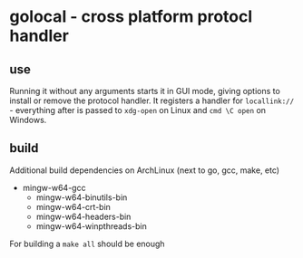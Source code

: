 # golocal - cross platform protocl handler

## use

Running it without any arguments starts it in GUI mode, giving options to install or remove the protocol handler. It registers a handler for `locallink://` - everything after is passed to `xdg-open` on Linux and `cmd \C open` on Windows. 

## build

Additional build dependencies on ArchLinux (next to go, gcc, make, etc)

  * mingw-w64-gcc
    * mingw-w64-binutils-bin
    * mingw-w64-crt-bin
    * mingw-w64-headers-bin
    * mingw-w64-winpthreads-bin

For building a `make all` should be enough
